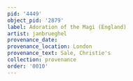 ```yaml
---
pid: '4449'
object_pid: '2879'
label: Adoration of the Magi (England)
artist: janbrueghel
provenance_date:
provenance_location: London
provenance_text: Sale, Christie's
collection: provenance
order: '0010'
---
```

